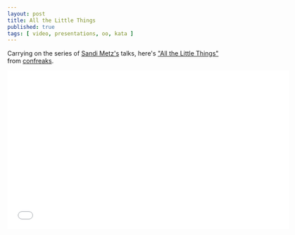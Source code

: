 ```yaml
---
layout: post
title: All the Little Things
published: true
tags: [ video, presentations, oo, kata ]
---
```


Carrying on the series of [Sandi Metz's](http://twitter.com/sandimetz/) talks, here's
["All the Little Things"](http://www.confreaks.com/videos/3358-railsconf-all-the-little-things) 
from [confreaks](http://www.confreaks.com/).

<iframe width="640" height="360" src="//www.youtube.com/embed/8bZh5LMaSmE?feature=player_embedded" frameborder="0" allowfullscreen></iframe>

